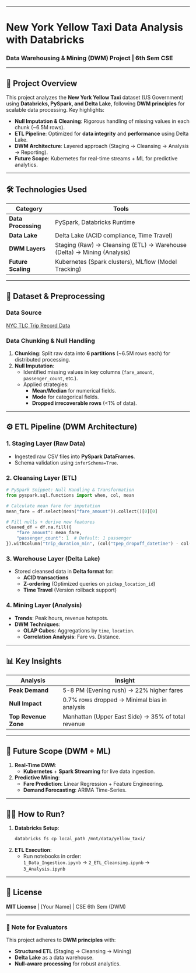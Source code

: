 
---

# **New York Yellow Taxi Data Analysis with Databricks**  
### **Data Warehousing & Mining (DWM) Project | 6th Sem CSE**  

---

## **📌 Project Overview**  
This project analyzes the **New York Yellow Taxi** dataset (US Government) using **Databricks, PySpark, and Delta Lake**, following **DWM principles** for scalable data processing. Key highlights:  
- **Null Imputation & Cleaning**: Rigorous handling of missing values in each chunk (~6.5M rows).  
- **ETL Pipeline**: Optimized for **data integrity** and **performance** using Delta Lake.  
- **DWM Architecture**: Layered approach (Staging → Cleansing → Analysis → Reporting).  
- **Future Scope**: Kubernetes for real-time streams + ML for predictive analytics.  

---

## **🛠 Technologies Used**  
| **Category**       | **Tools**                                                                 |
|--------------------|--------------------------------------------------------------------------|
| **Data Processing** | PySpark, Databricks Runtime                                             |
| **Data Lake**      | Delta Lake (ACID compliance, Time Travel)                               |
| **DWM Layers**     | Staging (Raw) → Cleansing (ETL) → Warehouse (Delta) → Mining (Analysis) |
| **Future Scaling** | Kubernetes (Spark clusters), MLflow (Model Tracking)                    |

---

## **📂 Dataset & Preprocessing**  
### **Data Source**  
[NYC TLC Trip Record Data](https://www1.nyc.gov/site/tlc/about/tlc-trip-record-data.page)  

### **Data Chunking & Null Handling**  
1. **Chunking**: Split raw data into **6 partitions** (~6.5M rows each) for distributed processing.  
2. **Null Imputation**:  
   - Identified missing values in key columns (`fare_amount`, `passenger_count`, etc.).  
   - Applied strategies:  
     - **Mean/Median** for numerical fields.  
     - **Mode** for categorical fields.  
     - **Dropped irrecoverable rows** (<1% of data).  

---

## **⚙️ ETL Pipeline (DWM Architecture)**  
### **1. Staging Layer (Raw Data)**  
- Ingested raw CSV files into **PySpark DataFrames**.  
- Schema validation using `inferSchema=True`.  

### **2. Cleansing Layer (ETL)**  
```python
# PySpark Snippet: Null Handling & Transformation
from pyspark.sql.functions import when, col, mean

# Calculate mean fare for imputation
mean_fare = df.select(mean("fare_amount")).collect()[0][0]

# Fill nulls + derive new features
cleaned_df = df.na.fill({  
    "fare_amount": mean_fare,  
    "passenger_count": 1  # Default: 1 passenger  
}).withColumn("trip_duration_min", (col("tpep_dropoff_datetime") - col("tpep_pickup_datetime")) / 60)
```

### **3. Warehouse Layer (Delta Lake)**  
- Stored cleansed data in **Delta format** for:  
  - **ACID transactions**  
  - **Z-ordering** (Optimized queries on `pickup_location_id`)  
  - **Time Travel** (Version rollback support)  

### **4. Mining Layer (Analysis)**  
- **Trends**: Peak hours, revenue hotspots.  
- **DWM Techniques**:  
  - **OLAP Cubes**: Aggregations by `time`, `location`.  
  - **Correlation Analysis**: Fare vs. Distance.  

---

## **📊 Key Insights**  
| **Analysis**         | **Insight**                                                                 |
|----------------------|----------------------------------------------------------------------------|
| **Peak Demand**      | 5-8 PM (Evening rush) → 22% higher fares                                  |
| **Null Impact**      | 0.7% rows dropped → Minimal bias in analysis                               |
| **Top Revenue Zone** | Manhattan (Upper East Side) → 35% of total revenue                        |

---

## **🚀 Future Scope (DWM + ML)**  
1. **Real-Time DWM**:  
   - **Kubernetes** + **Spark Streaming** for live data ingestion.  
2. **Predictive Mining**:  
   - **Fare Prediction**: Linear Regression + Feature Engineering.  
   - **Demand Forecasting**: ARIMA Time-Series.  

---

## **👨‍💻 How to Run?**  
1. **Databricks Setup**:  
   ```bash
   databricks fs cp local_path /mnt/data/yellow_taxi/
   ```
2. **ETL Execution**:  
   - Run notebooks in order:  
     `1_Data_Ingestion.ipynb` → `2_ETL_Cleansing.ipynb` → `3_Analysis.ipynb`  

---

## **📜 License**  
**MIT License** | [Your Name] | CSE 6th Sem (DWM)  

---

### **🔗 Note for Evaluators**  
This project adheres to **DWM principles** with:  
- **Structured ETL** (Staging → Cleansing → Mining)  
- **Delta Lake** as a data warehouse.  
- **Null-aware processing** for robust analytics.  

